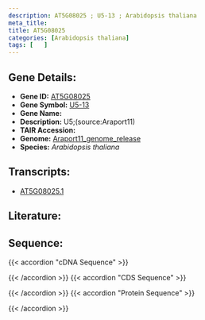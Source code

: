 ```yaml
---
description: AT5G08025 ; U5-13 ; Arabidopsis thaliana
meta_title:
title: AT5G08025
categories: [Arabidopsis thaliana]
tags: [   ]
---
```


## Gene Details:
- **Gene ID:** [AT5G08025](https://www.arabidopsis.org/locus?name=AT5G08025)
- **Gene Symbol:** <u>U5-13</u>
- **Gene Name:** 
- **Description:**   U5;(source:Araport11)
- **TAIR Accession:** 
- **Genome:** [Araport11_genome_release](https://www.arabidopsis.org/download/list?dir=Genes%2FAraport11_genome_release)
- **Species:** *Arabidopsis thaliana*

## Transcripts:
   -  [AT5G08025.1](https://www.arabidopsis.org/gene?name=AT5G08025.1)
## Literature:
## Sequence:
{{< accordion "cDNA Sequence" >}}

{{< /accordion >}}
{{< accordion "CDS Sequence" >}}

{{< /accordion >}}
{{< accordion "Protein Sequence" >}}

{{< /accordion >}}
